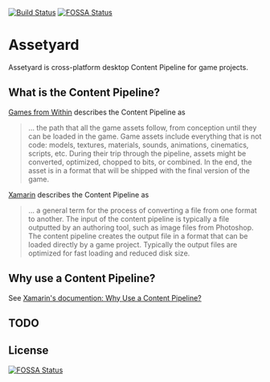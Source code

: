 [![Build Status](https://travis-ci.org/Styxz/Assetyard.svg?branch=master)](https://travis-ci.org/Styxz/Assetyard)
[![FOSSA Status](https://app.fossa.io/api/projects/git%2Bgithub.com%2FStyxz%2FAssetyard.svg?type=shield)](https://app.fossa.io/projects/git%2Bgithub.com%2FStyxz%2FAssetyard?ref=badge_shield)

# Assetyard 

Assetyard is cross-platform desktop Content Pipeline for game projects.

## What is the Content Pipeline?

[Games from Within](http://gamesfromwithin.com/optimizing-the-content-pipeline) describes the Content Pipeline as 
> ... the path that all the game assets follow, from conception until they can be loaded in the game. Game assets include everything that is not code: models, textures, materials, sounds, animations, cinematics, scripts, etc. During their trip through the pipeline, assets might be converted, optimized, chopped to bits, or combined. In the end, the asset is in a format that will be shipped with the final version of the game.

[Xamarin](https://developer.xamarin.com/guides/cross-platform/game_development/cocossharp/content_pipeline/introduction/) describes the Content Pipeline as
> ... a general term for the process of converting a file from one format to another. The input of the content pipeline is typically a file outputted by an authoring tool, such as image files from Photoshop. The content pipeline creates the output file in a format that can be loaded directly by a game project. Typically the output files are optimized for fast loading and reduced disk size.

## Why use a Content Pipeline?

See [Xamarin's documention: Why Use a Content Pipeline?](https://developer.xamarin.com/guides/cross-platform/game_development/cocossharp/content_pipeline/introduction/#Why_Use_a_Content_Pipeline)

## TODO


## License
[![FOSSA Status](https://app.fossa.io/api/projects/git%2Bgithub.com%2FStyxz%2FAssetyard.svg?type=large)](https://app.fossa.io/projects/git%2Bgithub.com%2FStyxz%2FAssetyard?ref=badge_large)